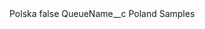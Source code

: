 <?xml version="1.0" encoding="UTF-8"?>
<CustomMetadata xmlns="http://soap.sforce.com/2006/04/metadata" xmlns:xsi="http://www.w3.org/2001/XMLSchema-instance" xmlns:xsd="http://www.w3.org/2001/XMLSchema">
    <label>Polska</label>
    <protected>false</protected>
    <values>
        <field>QueueName__c</field>
        <value xsi:type="xsd:string">Poland Samples</value>
    </values>
</CustomMetadata>
